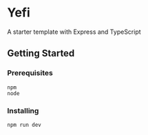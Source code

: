 # Yefi

A starter template with Express and TypeScript

## Getting Started
### Prerequisites

```
npm
node
```

### Installing

```
npm run dev
```